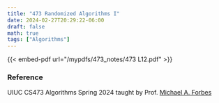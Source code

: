 ```yaml
---
title: "473 Randomized Algorithms I"
date: 2024-02-27T20:29:22-06:00
draft: false
math: true
tags: ["Algorithms"]
---
```


{{< embed-pdf url="/mypdfs/473_notes/473 L12.pdf" >}}

### Reference
UIUC CS473 Algorithms Spring 2024 taught by Prof. [Michael A. Forbes](https://miforbes.cs.illinois.edu/)